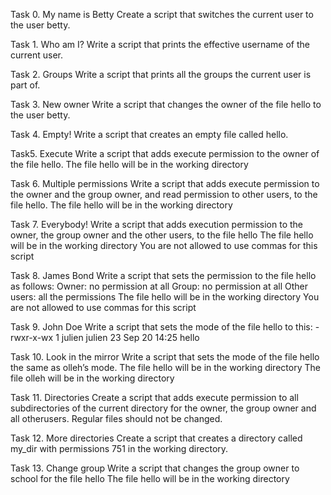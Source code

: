 Task 0. My name is Betty Create a script that switches the current user to the user betty.

Task 1. Who am I? Write a script that prints the effective username of the current user.

Task 2. Groups Write a script that prints all the groups the current user is part of.

Task 3. New owner Write a script that changes the owner of the file hello to the user betty.

Task 4. Empty! Write a script that creates an empty file called hello.

Task5. Execute Write a script that adds execute permission to the owner of the file hello. The file hello will be in the working directory

Task 6. Multiple permissions Write a script that adds execute permission to the owner and the group owner, and read permission to other users, to the file hello. The file hello will be in the working directory

Task 7. Everybody! Write a script that adds execution permission to the owner, the group owner and the other users, to the file hello The file hello will be in the working directory You are not allowed to use commas for this script

Task 8. James Bond Write a script that sets the permission to the file hello as follows: Owner: no permission at all Group: no permission at all Other users: all the permissions The file hello will be in the working directory You are not allowed to use commas for this script

Task 9. John Doe Write a script that sets the mode of the file hello to this: -rwxr-x-wx 1 julien julien 23 Sep 20 14:25 hello

Task 10. Look in the mirror Write a script that sets the mode of the file hello the same as olleh’s mode. The file hello will be in the working directory The file olleh will be in the working directory

Task 11. Directories Create a script that adds execute permission to all subdirectories of the current directory for the owner, the group owner and all otherusers. Regular files should not be changed.

Task 12. More directories Create a script that creates a directory called my_dir with permissions 751 in the working directory.

Task 13. Change group Write a script that changes the group owner to school for the file hello The file hello will be in the working directory

